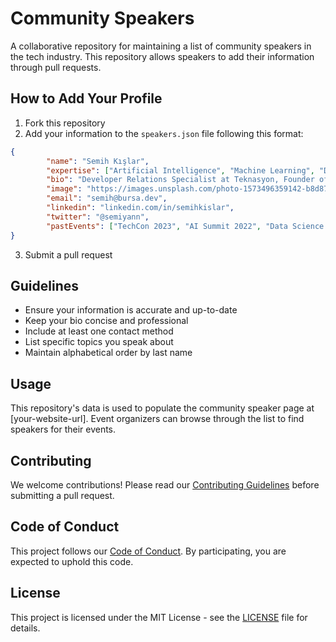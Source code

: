 # Community Speakers

A collaborative repository for maintaining a list of community speakers in the tech industry. This repository allows speakers to add their information through pull requests.

## How to Add Your Profile

1. Fork this repository
2. Add your information to the `speakers.json` file following this format:

```json
{
        "name": "Semih Kışlar",
        "expertise": ["Artificial Intelligence", "Machine Learning", "Data Science"],
        "bio": "Developer Relations Specialist at Teknasyon, Founder of Bursa Bilişim Topluluğu",
        "image": "https://images.unsplash.com/photo-1573496359142-b8d87734a5a2?ixlib=rb-4.0.3&auto=format&fit=crop&w=800&q=80",
        "email": "semih@bursa.dev",
        "linkedin": "linkedin.com/in/semihkislar",
        "twitter": "@semiyann",
        "pastEvents": ["TechCon 2023", "AI Summit 2022", "Data Science Forum 2023"],
}
```

3. Submit a pull request

## Guidelines

- Ensure your information is accurate and up-to-date
- Keep your bio concise and professional
- Include at least one contact method
- List specific topics you speak about
- Maintain alphabetical order by last name

## Usage

This repository's data is used to populate the community speaker page at [your-website-url]. Event organizers can browse through the list to find speakers for their events.

## Contributing

We welcome contributions! Please read our [Contributing Guidelines](CONTRIBUTING.md) before submitting a pull request.

## Code of Conduct

This project follows our [Code of Conduct](CODE_OF_CONDUCT.md). By participating, you are expected to uphold this code.

## License

This project is licensed under the MIT License - see the [LICENSE](LICENSE) file for details.
